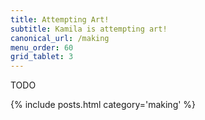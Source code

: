 ```yaml
---
title: Attempting Art!
subtitle: Kamila is attempting art!
canonical_url: /making
menu_order: 60
grid_tablet: 3
---
```


TODO

{% include posts.html category='making' %}
